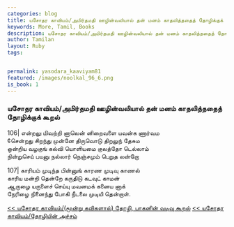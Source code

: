 ```yaml
---  
categories: blog  
title: யசோதர காவியம்/அமிர்தமதி ஊழின்வலியால் தன் மனம் காதலித்ததைத் தோழிக்குக் கூறல்
keywords: More, Tamil, Books  
description: யசோதர காவியம்/அமிர்தமதி ஊழின்வலியால் தன் மனம் காதலித்ததைத் தோழிக்குக் கூறல்
author: Tamilan  
layout: Ruby  
tags:     


permalink: yasodara_kaaviyam81  
featured: /images/noolkal_96_6.png  
is_book: 1
---  
```



### யசோதர காவியம்/அமிர்தமதி ஊழின்வலியால் தன் மனம் காதலித்ததைத் தோழிக்குக் கூறல்

106| என்றலு மிவற்றி னாலென் னிறைவளை யவன்க ணார்வம  
¢சென்றது சிறந்து முன்னே திருவொடு திறலுந் தேசும  
ஒன்றிய வழகுங் கல்வி யொளியமை குலத்தோ டெல்லாம்  
நின்றுசெய் பயனு நல்லார் நெஞ்சமும் பெறுத லன்றோ

107| காரியம் முடிந்த பின்னுங் காரண முடிவு காணல்  
காரிய மன்றி தென்றே கருதிடு கடவுட் காமன்  
ஆருழை யருளைச் செய்யு மவனமக் கனைய னாக்  
நேரிழை நினைந்து போகி நீடலை முடியி தென்றாள்.

[<< யசோதர காவியம்/(மூன்று கவிகளால்) தோழி, பாகனின் வடிவு கூறல்](yasodara_kaaviyam80) [<< யசோதர காவியம்/தோழியின் அச்சம்](yasodara_kaaviyam82)


